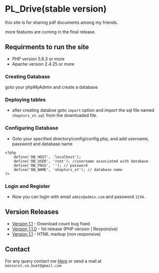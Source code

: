 # PL_Drive(stable version)

this site is for sharing pdf documents among my friends.

more features are coming in the final release.

## Requirments to run the site

* PHP version 5.6.3 or more
* Apache version 2.4.25 or more

### Creating Database 

goto your phpMyAdmin and create a database

### Deploying tables

* after creating databse goto `import` option and import the sql file named `shoptors_xt.sql` from the downloaded file. 

### Configuring Database

* Goto your specified directory/config/config.php, and add username, password and database name

```
<?php 
	define('DB_HOST', 'localhost');
	define('DB_USER', 'root'); //username associated with database
	define('DB_PASS', ''); // password 
	define('DB_NAME', 'shoptors_xt'); // database name
?>

```
### Login and Register

* Now you can login with email `admin@admin.com` and password `1234`.


## Version Releases

* [Version 1.1](https://github.com/Xatta-Trone/pl_drive/releases/tag/v1.1.1) - Download count bug fixed
* [Version 1.1.0](https://github.com/Xatta-Trone/pl_drive/releases/tag/v1.1.0) - 1st release (PHP version | Responsive)
* [Version 1.1](https://github.com/Xatta-Trone/pl_drive/releases/tag/v1.0) - HTML markup (non responsive)


## Contact

For any query contact me [Here](https://www.facebook.com/monzurul.islam1112) or send a mail at `monzurul.ce.buet@gmail.com`


